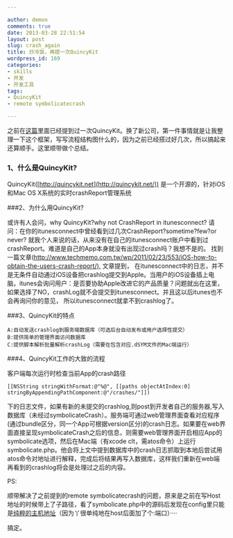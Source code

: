 ```yaml
---

author: demon
comments: true
date: 2013-03-28 22:51:54
layout: post
slug: crash_again
title: 炒冷饭，再提一次QuincyKit
wordpress_id: 169
categories:
- skills
- 开发
- 开发工具
tags:
- QuincyKit
- remote symbolicatecrash

---
```


之前在[这篇](http://www.taofengping.com/2012/12/08/quincykit_crashreport/)里面已经提到过一次QuincyKit。换了新公司，第一件事情就是让我整理一下这个框架，写写流程结构图什么的，因为之前已经搭过好几次，所以搞起来还算顺手。这里顺带做个总结。

### 1、什么是QuincyKit?

QuincyKit([http://quincykit.net](http://quincykit.net/)) 是一个开源的，针对iOS和Mac OS X系统的实时crashReport管理系统

###2、为什么用QuincyKit?

或许有人会问，why QuincyKit?why not CrashReport in itunesconnect? 请问：在你的itunesconnect中曾经看到过几次CrashReport?sometime?few?or never? 就我个人来说的话，从来没有在自己的itunesconnect账户中看到过crashReport。难道是自己的App本身就没有出现过crash吗？我想不是的。 找到一篇文章([http://www.techmemo.com.tw/wp/2011/02/23/553/iOS-how-to-obtain-the-users-crash-report/),](http://www.techmemo.com.tw/wp/2011/02/23/553/iOS-how-to-obtain-the-users-crash-report/%29,) 文章提到， 在itunesconnect中的日志，并不是无条件自动通过iOS设备把crashlog提交到Apple。当用户的iOS设备插上电脑，itunes会询问用户：是否要协助Apple改进它的产品质量？问题就出在这里，如果选择了NO，crashLog就不会提交到itunesconnect。并且这以后itunes也不会再询问你的意见， 所以itunesconnect就拿不到crashlog了。

###3、QuincyKit的特点

	A:自动发送crashlog到服务端数据库（可选后台自动发布或用户选择性提交）
	B:提供简单的管理界面访问数据库
	C:提供脚本解析批量解析crashLog（需要在包含对应.dSYM文件的Mac端运行）

###4、QuincyKit工作的大致的流程

客户端每次运行时检查当前App的crash路径
	
	[[NSString stringWithFormat:@"%@", [[paths objectAtIndex:0]                       stringByAppendingPathComponent:@"/crashes/"]])
下的日志文件，如果有新的未提交的crashlog,则post到开发者自己的服务器,写入数据库（未经过symbolicateCrash）。服务端可通过web管理界面查看对应程序(通过bundle区分，同一个App可根据version区分)的crash日志。如果要在web界面直接呈现symbolicateCrash之后的信息，则需要web管理界面开启相应App的symbolicate选项，然后在Mac端（有xcode clt，需atos命令）上运行symbolicate.php。他会将上文中提到数据库中的crash日志抓取到本地后尝试用atos命令对地址进行解释，完成后将结果再写入数据库，这样我们重新在web端再看到的crashlog将会是处理过之后的内容。

PS:

顺带解决了之前提到的remote symbolicatecrash的问题，原来是之前在写Host地址的时候带上了子路径，看了symbolicate.php中的源码后发现在config里只能是[纯粹的主机地址](https://github.com/TheRealKerni/QuincyKit/issues/127)（因为丫很单纯地在host后面加了个:端口）····

搞定。
